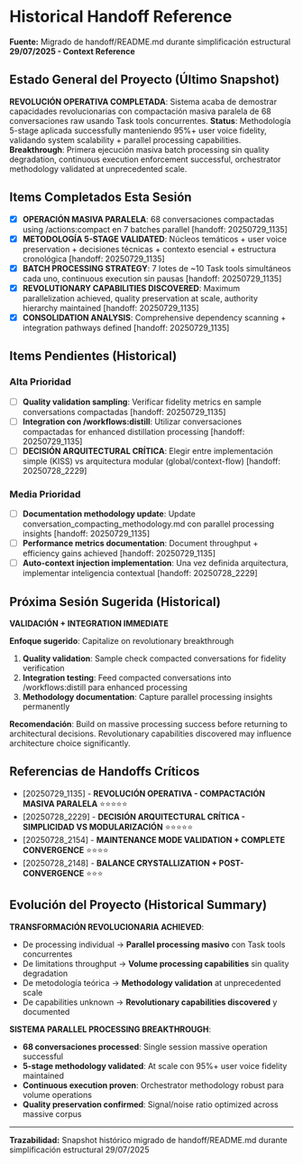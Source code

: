 # Historical Handoff Reference

**Fuente:** Migrado de handoff/README.md durante simplificación estructural
**29/07/2025 - Context Reference**

## Estado General del Proyecto (Último Snapshot)

**REVOLUCIÓN OPERATIVA COMPLETADA**: Sistema acaba de demostrar capacidades revolucionarias con compactación masiva paralela de 68 conversaciones raw usando Task tools concurrentes. **Status**: Methodología 5-stage aplicada successfully manteniendo 95%+ user voice fidelity, validando system scalability + parallel processing capabilities. **Breakthrough**: Primera ejecución masiva batch processing sin quality degradation, continuous execution enforcement successful, orchestrator methodology validated at unprecedented scale.

## Items Completados Esta Sesión

- [x] **OPERACIÓN MASIVA PARALELA**: 68 conversaciones compactadas using /actions:compact en 7 batches parallel [handoff: 20250729_1135]
- [x] **METODOLOGÍA 5-STAGE VALIDATED**: Núcleos temáticos + user voice preservation + decisiones técnicas + contexto esencial + estructura cronológica [handoff: 20250729_1135]
- [x] **BATCH PROCESSING STRATEGY**: 7 lotes de ~10 Task tools simultáneos cada uno, continuous execution sin pausas [handoff: 20250729_1135]
- [x] **REVOLUTIONARY CAPABILITIES DISCOVERED**: Maximum parallelization achieved, quality preservation at scale, authority hierarchy maintained [handoff: 20250729_1135]
- [x] **CONSOLIDATION ANALYSIS**: Comprehensive dependency scanning + integration pathways defined [handoff: 20250729_1135]

## Items Pendientes (Historical)

### Alta Prioridad
- [ ] **Quality validation sampling**: Verificar fidelity metrics en sample conversations compactadas [handoff: 20250729_1135]
- [ ] **Integration con /workflows:distill**: Utilizar conversaciones compactadas for enhanced distillation processing [handoff: 20250729_1135]
- [ ] **DECISIÓN ARQUITECTURAL CRÍTICA**: Elegir entre implementación simple (KISS) vs arquitectura modular (global/context-flow) [handoff: 20250728_2229]

### Media Prioridad
- [ ] **Documentation methodology update**: Update conversation_compacting_methodology.md con parallel processing insights [handoff: 20250729_1135]
- [ ] **Performance metrics documentation**: Document throughput + efficiency gains achieved [handoff: 20250729_1135]
- [ ] **Auto-context injection implementation**: Una vez definida arquitectura, implementar inteligencia contextual [handoff: 20250728_2229]

## Próxima Sesión Sugerida (Historical)

**VALIDACIÓN + INTEGRATION IMMEDIATE**

**Enfoque sugerido**: Capitalize on revolutionary breakthrough
1. **Quality validation**: Sample check compacted conversations for fidelity verification
2. **Integration testing**: Feed compacted conversations into /workflows:distill para enhanced processing
3. **Methodology documentation**: Capture parallel processing insights permanently

**Recomendación**: Build on massive processing success before returning to architectural decisions. Revolutionary capabilities discovered may influence architecture choice significantly.

## Referencias de Handoffs Críticos

- [20250729_1135] - **REVOLUCIÓN OPERATIVA - COMPACTACIÓN MASIVA PARALELA** ⭐⭐⭐⭐⭐
- [20250728_2229] - **DECISIÓN ARQUITECTURAL CRÍTICA - SIMPLICIDAD VS MODULARIZACIÓN** ⭐⭐⭐⭐⭐
- [20250728_2154] - **MAINTENANCE MODE VALIDATION + COMPLETE CONVERGENCE** ⭐⭐⭐⭐
- [20250728_2148] - **BALANCE CRYSTALLIZATION + POST-CONVERGENCE** ⭐⭐⭐

## Evolución del Proyecto (Historical Summary)

**TRANSFORMACIÓN REVOLUCIONARIA ACHIEVED**:
- De processing individual → **Parallel processing masivo** con Task tools concurrentes
- De limitations throughput → **Volume processing capabilities** sin quality degradation
- De metodología teórica → **Methodology validation** at unprecedented scale
- De capabilities unknown → **Revolutionary capabilities discovered** y documented

**SISTEMA PARALLEL PROCESSING BREAKTHROUGH**:
- **68 conversaciones processed**: Single session massive operation successful
- **5-stage methodology validated**: At scale con 95%+ user voice fidelity maintained
- **Continuous execution proven**: Orchestrator methodology robust para volume operations
- **Quality preservation confirmed**: Signal/noise ratio optimized across massive corpus

---
**Trazabilidad:** Snapshot histórico migrado de handoff/README.md durante simplificación estructural 29/07/2025